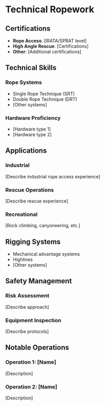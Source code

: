 # Technical Ropework

## Certifications

- **Rope Access**: [IRATA/SPRAT level]
- **High Angle Rescue**: [Certifications]
- **Other**: [Additional certifications]

## Technical Skills

### Rope Systems
- Single Rope Technique (SRT)
- Double Rope Technique (DRT)
- [Other systems]

### Hardware Proficiency
- [Hardware type 1]
- [Hardware type 2]

## Applications

### Industrial
[Describe industrial rope access experience]

### Rescue Operations
[Describe rescue experience]

### Recreational
[Rock climbing, canyoneering, etc.]

## Rigging Systems

- Mechanical advantage systems
- Highlines
- [Other systems]

## Safety Management

### Risk Assessment
[Describe approach]

### Equipment Inspection
[Describe protocols]

## Notable Operations

### Operation 1: [Name]
[Description]

### Operation 2: [Name]
[Description]
